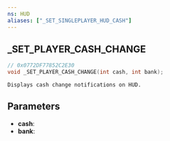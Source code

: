 ```yaml
---
ns: HUD
aliases: ["_SET_SINGLEPLAYER_HUD_CASH"]
---
```

## _SET_PLAYER_CASH_CHANGE

```c
// 0x0772DF77852C2E30
void _SET_PLAYER_CASH_CHANGE(int cash, int bank);
```

```
Displays cash change notifications on HUD.  
```

## Parameters
* **cash**: 
* **bank**: 

